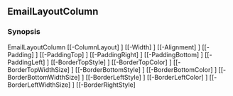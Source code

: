 EmailLayoutColumn
-----------------




### Synopsis

EmailLayoutColumn [[-ColumnLayout] <scriptblock>] [[-Width] <string>] [[-Alignment] <string>] [[-Padding] <string>] [[-PaddingTop] <string>] [[-PaddingRight] <string>] [[-PaddingBottom] <string>] [[-PaddingLeft] <string>] [[-BorderTopStyle] <Object>] [[-BorderTopColor] <string>] [[-BorderTopWidthSize] <string>] [[-BorderBottomStyle] <Object>] [[-BorderBottomColor] <string>] [[-BorderBottomWidthSize] <string>] [[-BorderLeftStyle] <Object>] [[-BorderLeftColor] <string>] [[-BorderLeftWidthSize] <string>] [[-BorderRightStyle] <Object>] [[-BorderRightColor] <string>] [[-BorderRightWidthSize] <string>] [<CommonParameters>]




---


### Description


---


### Parameters
#### **Alignment**




|Type      |Required|Position|PipelineInput|
|----------|--------|--------|-------------|
|`[string]`|false   |2       |false        |



#### **BorderBottomColor**




|Type      |Required|Position|PipelineInput|
|----------|--------|--------|-------------|
|`[string]`|false   |12      |false        |



#### **BorderBottomStyle**

Valid Values:

* none
* hidden
* dotted
* dashed
* solid
* double
* groove
* ridge
* inset
* outset






|Type      |Required|Position|PipelineInput|
|----------|--------|--------|-------------|
|`[Object]`|false   |11      |false        |



#### **BorderBottomWidthSize**




|Type      |Required|Position|PipelineInput|
|----------|--------|--------|-------------|
|`[string]`|false   |13      |false        |



#### **BorderLeftColor**




|Type      |Required|Position|PipelineInput|
|----------|--------|--------|-------------|
|`[string]`|false   |15      |false        |



#### **BorderLeftStyle**

Valid Values:

* none
* hidden
* dotted
* dashed
* solid
* double
* groove
* ridge
* inset
* outset






|Type      |Required|Position|PipelineInput|
|----------|--------|--------|-------------|
|`[Object]`|false   |14      |false        |



#### **BorderLeftWidthSize**




|Type      |Required|Position|PipelineInput|
|----------|--------|--------|-------------|
|`[string]`|false   |16      |false        |



#### **BorderRightColor**




|Type      |Required|Position|PipelineInput|
|----------|--------|--------|-------------|
|`[string]`|false   |18      |false        |



#### **BorderRightStyle**

Valid Values:

* none
* hidden
* dotted
* dashed
* solid
* double
* groove
* ridge
* inset
* outset






|Type      |Required|Position|PipelineInput|
|----------|--------|--------|-------------|
|`[Object]`|false   |17      |false        |



#### **BorderRightWidthSize**




|Type      |Required|Position|PipelineInput|
|----------|--------|--------|-------------|
|`[string]`|false   |19      |false        |



#### **BorderTopColor**




|Type      |Required|Position|PipelineInput|
|----------|--------|--------|-------------|
|`[string]`|false   |9       |false        |



#### **BorderTopStyle**

Valid Values:

* none
* hidden
* dotted
* dashed
* solid
* double
* groove
* ridge
* inset
* outset






|Type      |Required|Position|PipelineInput|
|----------|--------|--------|-------------|
|`[Object]`|false   |8       |false        |



#### **BorderTopWidthSize**




|Type      |Required|Position|PipelineInput|
|----------|--------|--------|-------------|
|`[string]`|false   |10      |false        |



#### **ColumnLayout**




|Type           |Required|Position|PipelineInput|
|---------------|--------|--------|-------------|
|`[scriptblock]`|false   |0       |false        |



#### **Padding**




|Type      |Required|Position|PipelineInput|
|----------|--------|--------|-------------|
|`[string]`|false   |3       |false        |



#### **PaddingBottom**




|Type      |Required|Position|PipelineInput|
|----------|--------|--------|-------------|
|`[string]`|false   |6       |false        |



#### **PaddingLeft**




|Type      |Required|Position|PipelineInput|
|----------|--------|--------|-------------|
|`[string]`|false   |7       |false        |



#### **PaddingRight**




|Type      |Required|Position|PipelineInput|
|----------|--------|--------|-------------|
|`[string]`|false   |5       |false        |



#### **PaddingTop**




|Type      |Required|Position|PipelineInput|
|----------|--------|--------|-------------|
|`[string]`|false   |4       |false        |



#### **Width**




|Type      |Required|Position|PipelineInput|
|----------|--------|--------|-------------|
|`[string]`|false   |1       |false        |





---


### Inputs
None




---


### Outputs
* [Object](https://learn.microsoft.com/en-us/dotnet/api/System.Object)






---


### Syntax
```PowerShell
syntaxItem
```
```PowerShell
----------
```
```PowerShell
{@{name=EmailLayoutColumn; CommonParameters=True; parameter=System.Object[]}}
```
